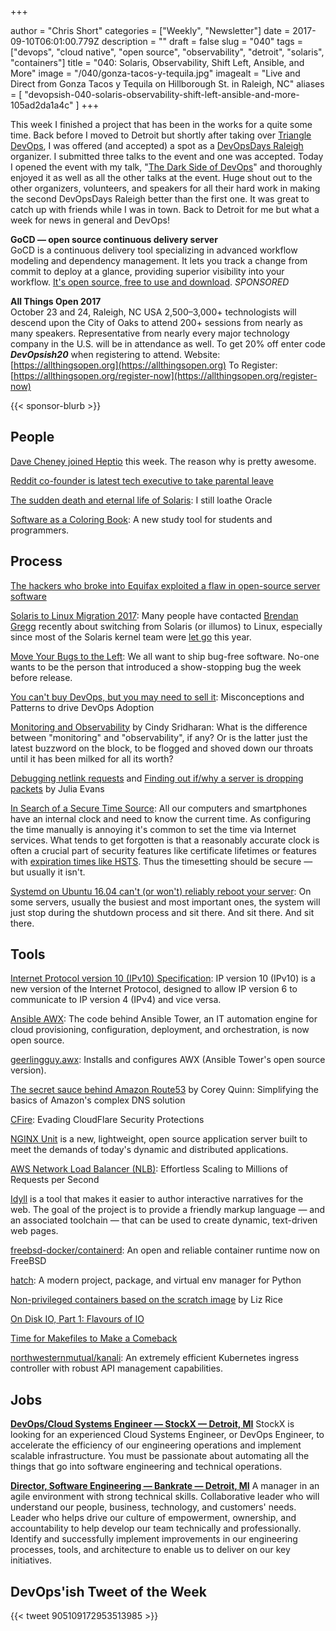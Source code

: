 +++

author = "Chris Short"
categories = ["Weekly", "Newsletter"]
date = 2017-09-10T06:01:00.779Z
description = ""
draft = false
slug = "040"
tags = ["devops", "cloud native", "open source", "observability", "detroit", "solaris", "containers"]
title = "040: Solaris, Observability, Shift Left, Ansible, and More"
image = "/040/gonza-tacos-y-tequila.jpg"
imagealt = "Live and Direct from Gonza Tacos y Tequila on Hillborough St. in Raleigh, NC"
aliases = [
    "devopsish-040-solaris-observability-shift-left-ansible-and-more-105ad2da1a4c"
]
+++

This week I finished a project that has been in the works for a quite some time. Back before I moved to Detroit but shortly after taking over [Triangle DevOps](https://tridevops.com/), I was offered (and accepted) a spot as a [DevOpsDays Raleigh](https://www.devopsdays.org/events/2017-raleigh/welcome/) organizer. I submitted three talks to the event and one was accepted. Today I opened the event with my talk, "[The Dark Side of DevOps](https://speakerdeck.com/chrisshort/the-dark-side-of-devops)" and thoroughly enjoyed it as well as all the other talks at the event. Huge shout out to the other organizers, volunteers, and speakers for all their hard work in making the second DevOpsDays Raleigh better than the first one. It was great to catch up with friends while I was in town. Back to Detroit for me but what a week for news in general and DevOps!

**GoCD — open source continuous delivery server**  
GoCD is a continuous delivery tool specializing in advanced workflow modeling and dependency management. It lets you track a change from commit to deploy at a glance, providing superior visibility into your workflow. [It's open source, free to use and download](https://www.gocd.org/?utm_campaign=devops_newsletter&utm_medium=email&utm_source=devopsish&utm_content=go_website&utm_term=). *SPONSORED*

**All Things Open 2017**  
October 23 and 24, Raleigh, NC USA
2,500–3,000+ technologists will descend upon the City of Oaks to attend 200+ sessions from nearly as many speakers. Representative from nearly every major technology company in the U.S. will be in attendance as well.
To get 20% off enter code ***DevOpsish20*** when registering to attend.
Website: [https://allthingsopen.org](https://allthingsopen.org)
To Register: [https://allthingsopen.org/register-now](https://allthingsopen.org/register-now)

{{< sponsor-blurb >}}

## People

[Dave Cheney joined Heptio](https://dave.cheney.net/2017/09/06/why-i-joined-heptio) this week. The reason why is pretty awesome.

[Reddit co-founder is latest tech executive to take parental leave](https://www.washingtonpost.com/news/the-switch/wp/2017/09/05/reddit-co-founder-is-latest-tech-executive-to-make-a-public-stand-for-parental-leave/?utm_term=.c0fa18095e75)

[The sudden death and eternal life of Solaris](http://dtrace.org/blogs/bmc/2017/09/04/the-sudden-death-and-eternal-life-of-solaris/): I still loathe Oracle

[Software as a Coloring Book](https://www.coderscoloringbook.com/): A new study tool for students and programmers.


## Process

[The hackers who broke into Equifax exploited a flaw in open-source server software](https://qz.com/1073221/the-hackers-who-broke-into-equifax-exploited-a-nine-year-old-security-flaw/)

[Solaris to Linux Migration 2017](http://www.brendangregg.com/blog/2017-09-05/solaris-to-linux-2017.html): Many people have contacted [Brendan Gregg](http://www.brendangregg.com/blog/index.html) recently about switching from Solaris (or illumos) to Linux, especially since most of the Solaris kernel team were [let go](https://www.theregister.co.uk/2017/09/04/oracle_layoffs_solaris_sparc_teams/) this year.

[Move Your Bugs to the Left](http://samwho.co.uk/blog/2017/09/06/move-your-bugs-to-the-left/): We all want to ship bug-free software. No-one wants to be the person that introduced a show-stopping bug the week before release.

[You can't buy DevOps, but you may need to sell it](https://www.gocd.org/2017/09/05/misconceptions-patterns-devops-adoption.html): Misconceptions and Patterns to drive DevOps Adoption

[Monitoring and Observability](https://medium.com/@copyconstruct/monitoring-and-observability-8417d1952e1c) by Cindy Sridharan: What is the difference between "monitoring" and "observability", if any? Or is the latter just the latest buzzword on the block, to be flogged and shoved down our throats until it has been milked for all its worth?

[Debugging netlink requests](https://jvns.ca/blog/2017/09/03/debugging-netlink-requests/) and [Finding out if/why a server is dropping packets](https://jvns.ca/blog/2017/09/05/finding-out-where-packets-are-being-dropped/) by Julia Evans

[In Search of a Secure Time Source](https://blog.hboeck.de/archives/890-In-Search-of-a-Secure-Time-Source.html): All our computers and smartphones have an internal clock and need to know the current time. As configuring the time manually is annoying it's common to set the time via Internet services. What tends to get forgotten is that a reasonably accurate clock is often a crucial part of security features like certificate lifetimes or features with [expiration times like HSTS](https://www.youtube.com/watch?v=eLhb4jZuv6M). Thus the timesetting should be secure — but usually it isn't.

[Systemd on Ubuntu 16.04 can't (or won't) reliably reboot your server](https://utcc.utoronto.ca/~cks/space/blog/linux/SystemdUbuntuRebootFailure): On some servers, usually the busiest and most important ones, the system will just stop during the shutdown process and sit there. And sit there. And sit there.


## Tools

[Internet Protocol version 10 (IPv10) Specification](https://tools.ietf.org/html/draft-omar-ipv10-06.html): IP version 10 (IPv10) is a new version of the Internet Protocol, designed to allow IP version 6 to communicate to IP version 4 (IPv4) and vice versa.

[Ansible AWX](https://opensource.com/article/17/9/ansible-announces-awx-open-source-project): The code behind Ansible Tower, an IT automation engine for cloud provisioning, configuration, deployment, and orchestration, is now open source.

[geerlingguy.awx](https://galaxy.ansible.com/geerlingguy/awx/): Installs and configures AWX (Ansible Tower's open source version).

[The secret sauce behind Amazon Route53](https://read.acloud.guru/the-secret-sauce-behind-amazon-route53-dae2573293c6) by Corey Quinn: Simplifying the basics of Amazon's complex DNS solution

[CFire](https://rhinosecuritylabs.com/cloud-security/cloudflare-bypassing-cloud-security/): Evading CloudFlare Security Protections

[NGINX Unit](https://www.nginx.com/products/nginx-unit/) is a new, lightweight, open source application server built to meet the demands of today's dynamic and distributed applications.

[AWS Network Load Balancer (NLB)](https://aws.amazon.com/blogs/aws/new-network-load-balancer-effortless-scaling-to-millions-of-requests-per-second/): Effortless Scaling to Millions of Requests per Second

[Idyll](https://idyll-lang.github.io/) is a tool that makes it easier to author interactive narratives for the web. The goal of the project is to provide a friendly markup language — and an associated toolchain — that can be used to create dynamic, text-driven web pages.

[freebsd-docker/containerd](https://github.com/freebsd-docker/containerd): An open and reliable container runtime now on FreeBSD

[hatch](https://github.com/ofek/hatch): A modern project, package, and virtual env manager for Python

[Non-privileged containers based on the scratch image](https://medium.com/@lizrice/non-privileged-containers-based-on-the-scratch-image-a80105d6d341) by Liz Rice

[On Disk IO, Part 1: Flavours of IO](https://hackernoon.com/on-disk-io-part-1-flavours-of-io-8e1ace1de017)

[Time for Makefiles to Make a Comeback](https://medium.com/@jolson88/its-time-for-makefiles-to-make-a-comeback-36cbc358bb0a)

[northwesternmutual/kanali](https://github.com/northwesternmutual/kanali): An extremely efficient Kubernetes ingress controller with robust API management capabilities.

## Jobs

[**DevOps/Cloud Systems Engineer — StockX — Detroit, MI**](https://stockx.com/jobs#op-193701-devopscloud-systems-engineer)
StockX is looking for an experienced Cloud Systems Engineer, or DevOps Engineer, to accelerate the efficiency of our engineering operations and implement scalable infrastructure. You must be passionate about automating all the things that go into software engineering and technical operations.

[**Director, Software Engineering — Bankrate — Detroit, MI**](http://app.jobvite.com/m?3N1q0jw2)
A manager in an agile environment with strong technical skills. Collaborative leader who will understand our people, business, technology, and customers' needs. Leader who helps drive our culture of empowerment, ownership, and accountability to help develop our team technically and professionally. Identify and successfully implement improvements in our engineering processes, tools, and architecture to enable us to deliver on our key initiatives.

## DevOps'ish Tweet of the Week

{{< tweet 905109172953513985 >}}